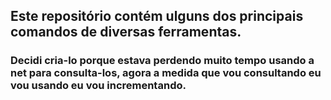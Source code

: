 ## Este repositório contém ulguns dos principais comandos de diversas ferramentas.

### Decidi cria-lo porque estava perdendo muito tempo usando a net para consulta-los, agora a medida que vou consultando eu vou usando eu vou incrementando.